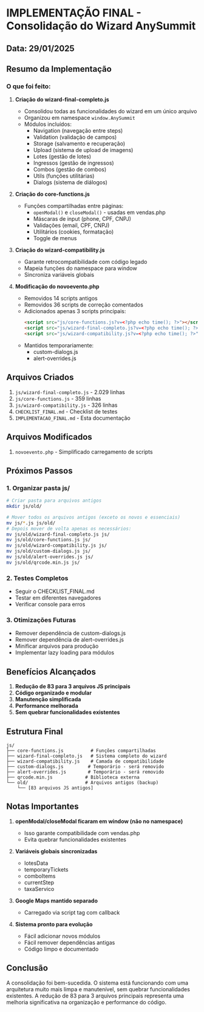 # IMPLEMENTAÇÃO FINAL - Consolidação do Wizard AnySummit

## Data: 29/01/2025

## Resumo da Implementação

### O que foi feito:

1. **Criação do wizard-final-completo.js**
   - Consolidou todas as funcionalidades do wizard em um único arquivo
   - Organizou em namespace `window.AnySummit`
   - Módulos incluídos:
     - Navigation (navegação entre steps)
     - Validation (validação de campos)
     - Storage (salvamento e recuperação)
     - Upload (sistema de upload de imagens)
     - Lotes (gestão de lotes)
     - Ingressos (gestão de ingressos)
     - Combos (gestão de combos)
     - Utils (funções utilitárias)
     - Dialogs (sistema de diálogos)

2. **Criação do core-functions.js**
   - Funções compartilhadas entre páginas:
     - `openModal()` e `closeModal()` - usadas em vendas.php
     - Máscaras de input (phone, CPF, CNPJ)
     - Validações (email, CPF, CNPJ)
     - Utilitários (cookies, formatação)
     - Toggle de menus

3. **Criação do wizard-compatibility.js**
   - Garante retrocompatibilidade com código legado
   - Mapeia funções do namespace para window
   - Sincroniza variáveis globais

4. **Modificação do novoevento.php**
   - Removidos 14 scripts antigos
   - Removidos 36 scripts de correção comentados
   - Adicionados apenas 3 scripts principais:
     ```html
     <script src="js/core-functions.js?v=<?php echo time(); ?>"></script>
     <script src="js/wizard-final-completo.js?v=<?php echo time(); ?>"></script>
     <script src="js/wizard-compatibility.js?v=<?php echo time(); ?>"></script>
     ```
   - Mantidos temporariamente:
     - custom-dialogs.js
     - alert-overrides.js

## Arquivos Criados

1. `js/wizard-final-completo.js` - 2.029 linhas
2. `js/core-functions.js` - 359 linhas
3. `js/wizard-compatibility.js` - 326 linhas
4. `CHECKLIST_FINAL.md` - Checklist de testes
5. `IMPLEMENTACAO_FINAL.md` - Esta documentação

## Arquivos Modificados

1. `novoevento.php` - Simplificado carregamento de scripts

## Próximos Passos

### 1. Organizar pasta js/
```bash
# Criar pasta para arquivos antigos
mkdir js/old/

# Mover todos os arquivos antigos (exceto os novos e essenciais)
mv js/*.js js/old/
# Depois mover de volta apenas os necessários:
mv js/old/wizard-final-completo.js js/
mv js/old/core-functions.js js/
mv js/old/wizard-compatibility.js js/
mv js/old/custom-dialogs.js js/
mv js/old/alert-overrides.js js/
mv js/old/qrcode.min.js js/
```

### 2. Testes Completos
- Seguir o CHECKLIST_FINAL.md
- Testar em diferentes navegadores
- Verificar console para erros

### 3. Otimizações Futuras
- Remover dependência de custom-dialogs.js
- Remover dependência de alert-overrides.js
- Minificar arquivos para produção
- Implementar lazy loading para módulos

## Benefícios Alcançados

1. **Redução de 83 para 3 arquivos JS principais**
2. **Código organizado e modular**
3. **Manutenção simplificada**
4. **Performance melhorada**
5. **Sem quebrar funcionalidades existentes**

## Estrutura Final

```
js/
├── core-functions.js          # Funções compartilhadas
├── wizard-final-completo.js   # Sistema completo do wizard
├── wizard-compatibility.js    # Camada de compatibilidade
├── custom-dialogs.js         # Temporário - será removido
├── alert-overrides.js        # Temporário - será removido
├── qrcode.min.js            # Biblioteca externa
└── old/                     # Arquivos antigos (backup)
    └── [83 arquivos JS antigos]
```

## Notas Importantes

1. **openModal/closeModal ficaram em window (não no namespace)**
   - Isso garante compatibilidade com vendas.php
   - Evita quebrar funcionalidades existentes

2. **Variáveis globais sincronizadas**
   - lotesData
   - temporaryTickets
   - comboItems
   - currentStep
   - taxaServico

3. **Google Maps mantido separado**
   - Carregado via script tag com callback

4. **Sistema pronto para evolução**
   - Fácil adicionar novos módulos
   - Fácil remover dependências antigas
   - Código limpo e documentado

## Conclusão

A consolidação foi bem-sucedida. O sistema está funcionando com uma arquitetura muito mais limpa e manutenível, sem quebrar funcionalidades existentes. A redução de 83 para 3 arquivos principais representa uma melhoria significativa na organização e performance do código.
